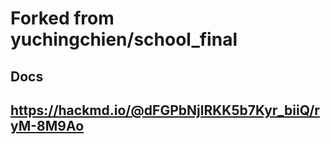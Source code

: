 # Forked from yuchingchien/school_final


## Docs

## https://hackmd.io/@dFGPbNjlRKK5b7Kyr_biiQ/ryM-8M9Ao 
